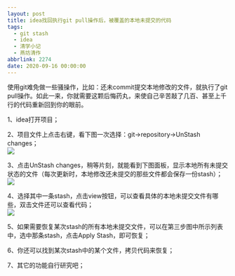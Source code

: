 ```yaml
---
layout: post
title: idea找回执行git pull操作后，被覆盖的本地未提交的代码
tags:
  - git stash
  - idea
  - 清学小记
  - 燕坊清作
abbrlink: 2274
date: 2020-09-16 00:00:00
---
```


<!-- wp:paragraph -->

使用git难免做一些骚操作，比如：还未commit提交本地修改的文件，就执行了git pull操作。如此一来，你就需要这颗后悔药丸，来使自己辛苦敲了几百、甚至上千行的代码重新回到你的眼前。

<!-- /wp:paragraph -->

<!-- more -->

<!-- wp:paragraph -->

1、idea打开项目；

<!-- /wp:paragraph -->

<!-- wp:paragraph -->

2、项目文件上点击右键，看下图一次选择：git→repository→UnStash changes；  
![](http://image.bmqy.net/wp-content/uploads/2020/09/QQ截图20200916095424.png)

<!-- /wp:paragraph -->

<!-- wp:paragraph -->

3、点击UnStash changes，稍等片刻，就能看到下图面板，显示本地所有未提交状态的文件（每次更新时，本地修改还未提交的那些文件都会保存一份stash）；  
![](http://image.bmqy.net/wp-content/uploads/2020/09/QQ截图20200916095627.png)

<!-- /wp:paragraph -->

<!-- wp:paragraph -->

4、选择其中一条stash，点击view按钮，可以查看具体的本地未提交文件有哪些，双击文件还可以查看代码；  
![](http://image.bmqy.net/wp-content/uploads/2020/09/QQ截图20200916095820.png)

<!-- /wp:paragraph -->

<!-- wp:paragraph -->

5、如果需要恢复某次stash的所有本地未提交文件，可以在第三步图中所示列表中，选中那条stash，点击Apply Stash，即可恢复；

<!-- /wp:paragraph -->

<!-- wp:paragraph -->

6、你还可以找到某次stash中的某个文件，拷贝代码来恢复；

<!-- /wp:paragraph -->

<!-- wp:paragraph -->

7、其它的功能自行研究吧；

<!-- /wp:paragraph -->